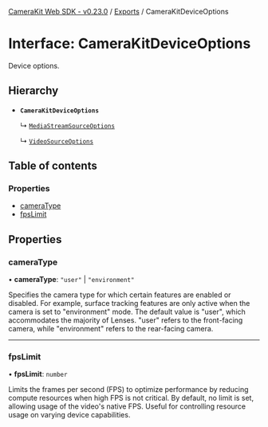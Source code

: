 [CameraKit Web SDK - v0.23.0](../README.md) / [Exports](../modules.md) / CameraKitDeviceOptions

# Interface: CameraKitDeviceOptions

Device options.

## Hierarchy

- **`CameraKitDeviceOptions`**

  ↳ [`MediaStreamSourceOptions`](MediaStreamSourceOptions.md)

  ↳ [`VideoSourceOptions`](VideoSourceOptions.md)

## Table of contents

### Properties

- [cameraType](CameraKitDeviceOptions.md#cameratype)
- [fpsLimit](CameraKitDeviceOptions.md#fpslimit)

## Properties

### cameraType

• **cameraType**: ``"user"`` \| ``"environment"``

Specifies the camera type for which certain features are enabled or disabled.
For example, surface tracking features are only active when the camera is set to "environment" mode.
The default value is "user", which accommodates the majority of Lenses.
"user" refers to the front-facing camera, while "environment" refers to the rear-facing camera.

___

### fpsLimit

• **fpsLimit**: `number`

Limits the frames per second (FPS) to optimize performance by reducing compute resources
when high FPS is not critical. By default, no limit is set, allowing usage of the video's native FPS.
Useful for controlling resource usage on varying device capabilities.

